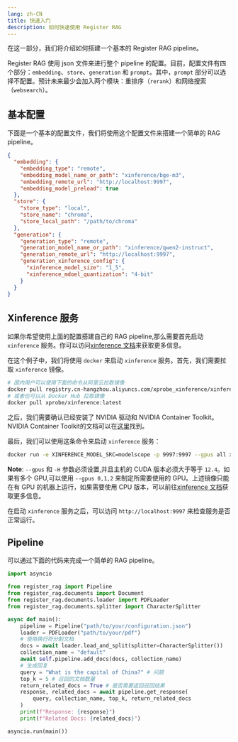 ```yaml
---
lang: zh-CN
title: 快速入门
description: 如何快速使用 Register RAG
---
```


在这一部分，我们将介绍如何搭建一个基本的 Register RAG pipeline。

Register RAG 使用 json 文件来进行整个 pipeline 的配置。目前，配置文件有四个部分：`embedding`、`store`、`generation` 和 `prompt`。其中，`prompt` 部分可以选择不配置。预计未来最少会加入两个模块：重排序（`rerank`）和网络搜索（`websearch`）。

## 基本配置

下面是一个基本的配置文件，我们将使用这个配置文件来搭建一个简单的 RAG pipeline。

```json
{
  "embedding": {
    "embedding_type": "remote",
    "embedding_model_name_or_path": "xinference/bge-m3",
    "embedding_remote_url": "http://localhost:9997",
    "embedding_model_preload": true
  },
  "store": {
    "store_type": "local",
    "store_name": "chroma",
    "store_local_path": "/path/to/chroma"
  },
  "generation": {
    "generation_type": "remote",
    "generation_model_name_or_path": "xinference/qwen2-instruct",
    "generation_remote_url": "http://localhost:9997",
    "generation_xinference_config": {
      "xinference_model_size": "1_5",
      "xinference_mdoel_quantization": "4-bit"
    }
  }
}
```

## Xinference 服务

如果你希望使用上面的配置搭建自己的 RAG pipeline,那么需要首先启动 `xinference` 服务。你可以访问[xinference 文档](https://inference.readthedocs.io/en/latest/index.html)来获取更多信息。

在这个例子中，我们将使用 `docker` 来启动 `xinference` 服务。首先，我们需要拉取 `xinference` 镜像。

```bash
# 国内用户可以使用下面的命令从阿里云拉取镜像
docker pull registry.cn-hangzhou.aliyuncs.com/xprobe_xinference/xinference:latest
# 或者也可以从 Docker Hub 拉取镜像
docker pull xprobe/xinference:latest
```

之后，我们需要确认已经安装了 NVIDIA 驱动和  NVIDIA Container Toolkit。NVIDIA Container Toolkit的文档可以在[这里](https://docs.nvidia.com/datacenter/cloud-native/container-toolkit/install-guide.html)找到。

最后，我们可以使用这条命令来启动 `xinference` 服务：

```bash
docker run -e XINFERENCE_MODEL_SRC=modelscope -p 9997:9997 --gpus all xprobe/xinference:latest xinference-local -H 0.0.0.0 --log-level debug
```

**Note**: `--gpus` 和 `-H` 参数必须设置,并且主机的 CUDA 版本必须大于等于 `12.4`。如果有多个 GPU,可以使用 `--gpus 0,1,2` 来制定所需要使用的 GPU。上述镜像只能在有 GPU 的机器上运行，如果需要使用 CPU 版本，可以前往[xinference 文档](https://inference.readthedocs.io/en/latest/getting_started/using_docker_image.html)获取更多信息。

在启动 `xinference` 服务之后，可以访问 `http://localhost:9997` 来检查服务是否正常运行。

## Pipeline

可以通过下面的代码来完成一个简单的 RAG pipeline。

```python
import asyncio

from register_rag import Pipeline
from register_rag.documents import Document
from register_rag.documents.loader import PDFLoader
from register_rag.documents.splitter import CharacterSplitter

async def main():
    pipeline = Pipeline("path/to/your/configuration.json")
    loader = PDFLoader("path/to/your/pdf")
    # 使用换行符分割文档
    docs = await loader.load_and_split(splitter=CharacterSplitter()) 
    collection_name = "default"
    await self.pipeline.add_docs(docs, collection_name)
    # 生成回复
    query = "What is the capital of China?" # 问题
    top_k = 5 # 召回的文档数量
    return_related_docs = True # 是否需要返回召回结果
    response, related_docs = await pipeline.get_response(
        query, collection_name, top_k, return_related_docs
    )
    print(f"Response: {response}")
    print(f"Related Docs: {related_docs}")

asyncio.run(main())
```
